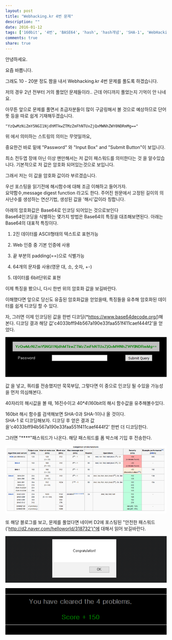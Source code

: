 ```yaml
---
layout: post
title: "Webhacking.kr 4번 문제"
description: ""
date: 2016-01-12
tags: ['160bit', '4번', 'BASE64', 'hash', 'hash개념', 'SHA-1', 'WebHacking', 'webhacking.kr', 'writeup', '웹해킹', '풀이', '해쉬', '해쉬함수', '해시함수', '해킹']
comments: true
share: true
---
```


안녕하세요.

요즘 바쁩니다.

  

그래도 10 - 20분 정도 짬을 내서 Webhacking.kr 4번 문제를 풀도록 하겠습니다.

저의 경우 2년 전부터 거의 풀었던 문제들이라.. 근데 어디까지 풀었는지 기억이 안 나네요.

아무튼 앞으로 문제를 풀면서 초급자분들이 많이 구글링해서 볼 것으로 예상하므로 단어 뜻 등을 따로 쉽게 기재해두겠습니다.

  

    "YzQwMzNiZmY5NGI1NjdhMTkwZTMzZmFhNTUxZjQxMWNhZWY0NDRmMg=="

  

위 에서 의미하는 스트링의 의미는 무엇일까요,

중요한건 바로 밑에 "Password" 와 "Input Box" and "Submit Button"이 보입니다.

최소 전두엽 장애 아닌 이상 왠만해서는 저 값이 패스워드를 의미한다는 것 을 알수있습니다. 기본적으로 저 값은 암호화 되어있는것으로
보입니다.

그래서 저는 이 값을 암호화 값이라 부르겠습니다.

  

우선 포스팅을 읽기전에 해시함수에 대해 조금 이해하고 들어가자.  
요약함수,message digest function 라고도 한다. 주어진 원문에서 고정된 길이의 의사난수를 생성하는 연산기법, 생성된 값을
'해시'값이라 칭합니다.  

  

  

아래의 암호화값은 Base64로 인코딩 되어있는 것으로보인다  
Base64인코딩을 식별하는 몇가지 방법은 Base64의 특징을 대조해보면된다. 아래는 Base64의 대표적 특징이다.  

  1. 2진 데이터를 ASCII형태의 텍스트로 표현가능  

  2. Web 인증 중 기본 인증에 사용  

  3. 끝 부분의 padding(==)으로 식별가능  

  4. 64개의 문자를 사용(영문 대, 소, 숫자, +-)  

  5. 데이터를 6bit단위로 표현

이제 특징을 봤으니, 다시 한번 위의 암호화 값을 보길바란다.

이해했다면 앞으로 당신도 유출된 암호화값을 얻었을때, 특징들을 유추해 암호화된 데이터를 쉽게 디코딩 할 수 있다.

자, 그러면 이제 인코딩된 값을 한번 디코딩(*https://www.base64decode.org/)해본다. 디코딩 결과 해당
값'c4033bff94b567a190e33faa551f411caef444f2'을 얻었다.

  

  

  

![](/assets/images/posts/485/261020365694C5CE14152B.PNG)

  

  

  

값 을 넣고, 쿼리를 전송했지만 묵묵부답, 그렇다면 이 중으로 인코딩 될 수있을 가능성을 먼저 의심해본다.  

40자리의 해시값을 볼 때, 16진수이고 40*4\160bit의 해시 함수값을 유추해볼수있다.  

160bit 해시 함수를 검색해보면 SHA-0과 SHA-1이나 올 것이다.  
SHA-1 로 디코딩해보자. 디코딩 후 얻은 결과 값을'c4033bff94b567a190e33faa551f411caef444f2' 한번 더
디코딩한다.

그러면 "****"패스워드가 나온다. 해당 패스워드를 폼 박스에 기입 후 전송한다.  

  

![](/assets/images/posts/485/262735395694C9E0284DBA.PNG)

  

  

또 해당 블로그를 보고, 문제를 풀었다면 네이버 D2에 포스팅된 "안전한
패스워드('http://d2.naver.com/helloworld/318732')"에 대해서 읽어 보길바란다.

  

  

![](/assets/images/posts/485/224EB93B5694CA5F31D9FD.PNG)

  

![](/assets/images/posts/485/2334683B5694CA60173BAB.PNG)

  

  

  

